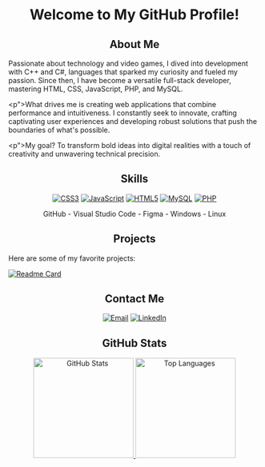 <h1 align="center">Welcome to My GitHub Profile!</h1>

<h2 align="center">About Me</h2>
<p">Passionate about technology and video games, I dived into development with C++ and C#, languages that sparked my curiosity and fueled my passion. Since then, I have become a versatile full-stack developer, mastering HTML, CSS, JavaScript, PHP, and MySQL.</p>

<p">What drives me is creating web applications that combine performance and intuitiveness. I constantly seek to innovate, crafting captivating user experiences and developing robust solutions that push the boundaries of what's possible.</p>

<p">My goal? To transform bold ideas into digital realities with a touch of creativity and unwavering technical precision.</p>

<h2 align="center">Skills</h2>
<p align="center">
  <a href="https://developer.mozilla.org/en-US/docs/Web/CSS" target="_blank"><img src="https://skillicons.dev/icons?i=css" alt="CSS3" /></a>
  <a href="https://developer.mozilla.org/en-US/docs/Web/JavaScript" target="_blank"><img src="https://skillicons.dev/icons?i=js" alt="JavaScript" /></a>
  <a href="https://developer.mozilla.org/en-US/docs/Web/HTML" target="_blank"><img src="https://skillicons.dev/icons?i=html" alt="HTML5" /></a>
  <a href="https://dev.mysql.com/doc/" target="_blank"><img src="https://skillicons.dev/icons?i=mysql" alt="MySQL" /></a>
  <a href="https://www.php.net/docs.php" target="_blank"><img src="https://skillicons.dev/icons?i=php" alt="PHP" /></a>
</p>

<p align="center">
  GitHub - Visual Studio Code - Figma - Windows - Linux
</p>

<h2 align="center">Projects</h2>
Here are some of my favorite projects:

[![Readme Card](https://github-readme-stats.vercel.app/api/pin/?username=shidoll&repo=shidol.fr)](https://github.com/shidoll/shidol.fr)

<h2 align="center">Contact Me</h2>
<p align="center">
  <a href="mailto:your.email@example.com" target="_blank"><img src="https://img.shields.io/badge/Gmail-D14836?style=for-the-badge&logo=gmail&logoColor=white" alt="Email" /></a>
  <a href="https://www.linkedin.com/in/yourprofile" target="_blank"><img src="https://img.shields.io/badge/LinkedIn-0A66C2?style=for-the-badge&logo=linkedin&logoColor=white" alt="LinkedIn" /></a>
</p>

<h2 align="center">GitHub Stats</h2>
<p align="center">
  <a href="https://github.com/shidoll/github-readme-stats">
    <img height="200" src="https://github-readme-stats.vercel.app/api?username=shidoll&show_icons=true&theme=dark" alt="GitHub Stats" />
  </a>
  <a href="https://github.com/shidoll">
    <img height="200" src="https://github-readme-stats.vercel.app/api/top-langs?username=shidoll&layout=compact&langs_count=3&theme=dark" alt="Top Languages" />
  </a>
</p>
